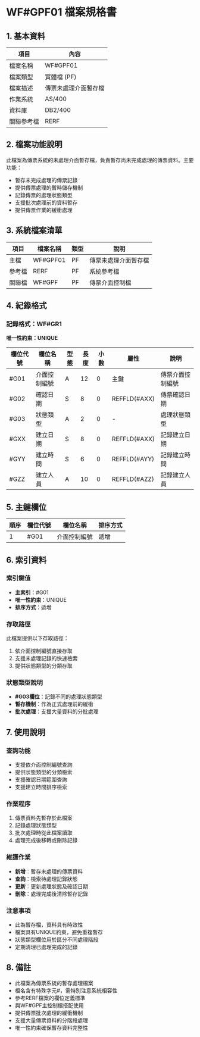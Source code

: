 # WF#GPF01 檔案規格書

## 1. 基本資料

| 項目 | 內容 |
|------|------|
| 檔案名稱 | WF#GPF01 |
| 檔案類型 | 實體檔 (PF) |
| 檔案描述 | 傳票未處理介面暫存檔 |
| 作業系統 | AS/400 |
| 資料庫 | DB2/400 |
| 關聯參考檔 | RERF |

## 2. 檔案功能說明

此檔案為傳票系統的未處理介面暫存檔，負責暫存尚未完成處理的傳票資料。主要功能：
- 暫存未完成處理的傳票記錄
- 提供傳票處理的暫時儲存機制
- 記錄傳票的處理狀態類型
- 支援批次處理前的資料暫存
- 提供傳票作業的緩衝處理

## 3. 系統檔案清單

| 項目 | 檔案名稱 | 類型 | 說明 |
|------|----------|------|------|
| 主檔 | WF#GPF01 | PF | 傳票未處理介面暫存檔 |
| 參考檔 | RERF | PF | 系統參考檔 |
| 關聯檔 | WF#GPF | PF | 傳票介面控制檔 |

## 4. 紀錄格式

### 記錄格式：WF#GR1
**唯一性約束：UNIQUE**

| 欄位代號 | 欄位名稱 | 型態 | 長度 | 小數 | 屬性 | 說明 |
|----------|----------|------|------|------|------|------|
| #G01 | 介面控制編號 | A | 12 | 0 | 主鍵 | 傳票介面控制編號 |
| #G02 | 確認日期 | S | 8 | 0 | REFFLD(#AXX) | 傳票確認日期 |
| #G03 | 狀態類型 | A | 2 | 0 | - | 處理狀態類型 |
| #GXX | 建立日期 | S | 8 | 0 | REFFLD(#AXX) | 記錄建立日期 |
| #GYY | 建立時間 | S | 6 | 0 | REFFLD(#AYY) | 記錄建立時間 |
| #GZZ | 建立人員 | A | 10 | 0 | REFFLD(#AZZ) | 記錄建立人員 |

## 5. 主鍵欄位

| 順序 | 欄位代號 | 欄位名稱 | 排序方式 |
|------|----------|----------|----------|
| 1 | #G01 | 介面控制編號 | 遞增 |

## 6. 索引資料

### 索引鍵值
- **主索引**：#G01
- **唯一性約束**：UNIQUE
- **排序方式**：遞增

### 存取路徑
此檔案提供以下存取路徑：
1. 依介面控制編號直接存取
2. 支援未處理記錄的快速檢索
3. 提供狀態類型的分類存取

### 狀態類型說明
- **#G03欄位**：記錄不同的處理狀態類型
- **暫存機制**：作為正式處理前的緩衝
- **批次處理**：支援大量資料的分批處理

## 7. 使用說明

### 查詢功能
- 支援依介面控制編號查詢
- 提供狀態類型的分類檢索
- 支援確認日期範圍查詢
- 支援建立時間排序檢索

### 作業程序
1. 傳票資料先暫存於此檔案
2. 記錄處理狀態類型
3. 批次處理時從此檔案讀取
4. 處理完成後移轉或刪除記錄

### 維護作業
- **新增**：暫存未處理的傳票資料
- **查詢**：檢索待處理記錄狀態
- **更新**：更新處理狀態及確認日期
- **刪除**：處理完成後清除暫存記錄

### 注意事項
- 此為暫存檔，資料具有時效性
- 檔案具有UNIQUE約束，避免重複暫存
- 狀態類型欄位用於區分不同處理階段
- 定期清理已處理完成的記錄

## 8. 備註

- 此檔案為傳票系統的暫存處理檔案
- 檔名含有特殊字元#，需特別注意系統相容性
- 參考RERF檔案的欄位定義標準
- 與WF#GPF主控制檔搭配使用
- 提供傳票批次處理的緩衝機制
- 支援大量傳票資料的分階段處理
- 唯一性約束確保暫存資料完整性 